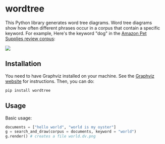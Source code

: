 # wordtree

This Python library generates word tree diagrams. Word tree diagrams show how often different phrases occur in a corpus that contain a specific keyword. For example, Here's the keyword "dog" in the [Amazon Pet Supplies review corpus](http://jmcauley.ucsd.edu/data/amazon/):

![](https://github.com/willcrichton/wordtree/tree/master/static/dog.png)

## Installation

You need to have Graphviz installed on your machine. See the [Graphviz website](https://www.graphviz.org/download/) for instructions. Then, you can do:

```
pip install wordtree
```

## Usage

Basic usage:

```python
documents = ["hello world", "world is my oyster"]
g = search_and_draw(corpus = documents, keyword = "world")
g.render() # creates a file world.dv.png
```
